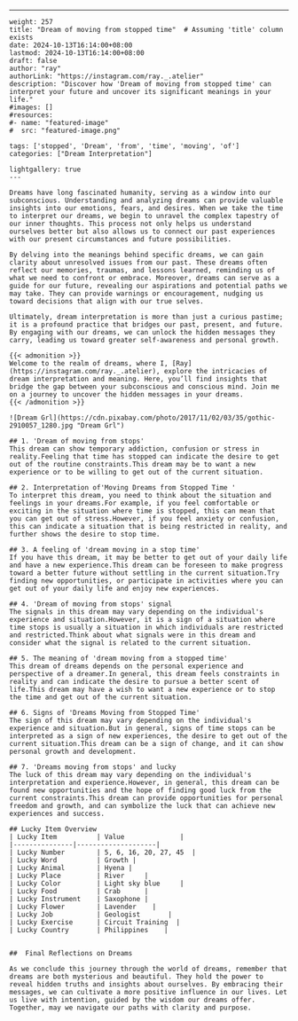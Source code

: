 ---
    weight: 257
    title: "Dream of moving from stopped time"  # Assuming 'title' column exists
    date: 2024-10-13T16:14:00+08:00
    lastmod: 2024-10-13T16:14:00+08:00
    draft: false
    author: "ray"
    authorLink: "https://instagram.com/ray._.atelier"
    description: "Discover how 'Dream of moving from stopped time' can interpret your future and uncover its significant meanings in your life."
    #images: []
    #resources:
    #- name: "featured-image"
    #  src: "featured-image.png"
    
    tags: ['stopped', 'Dream', 'from', 'time', 'moving', 'of']
    categories: ["Dream Interpretation"]
    
    lightgallery: true
    ---
    
    Dreams have long fascinated humanity, serving as a window into our subconscious. Understanding and analyzing dreams can provide valuable insights into our emotions, fears, and desires. When we take the time to interpret our dreams, we begin to unravel the complex tapestry of our inner thoughts. This process not only helps us understand ourselves better but also allows us to connect our past experiences with our present circumstances and future possibilities.
    
    By delving into the meanings behind specific dreams, we can gain clarity about unresolved issues from our past. These dreams often reflect our memories, traumas, and lessons learned, reminding us of what we need to confront or embrace. Moreover, dreams can serve as a guide for our future, revealing our aspirations and potential paths we may take. They can provide warnings or encouragement, nudging us toward decisions that align with our true selves.
    
    Ultimately, dream interpretation is more than just a curious pastime; it is a profound practice that bridges our past, present, and future. By engaging with our dreams, we can unlock the hidden messages they carry, leading us toward greater self-awareness and personal growth.
    
    {{< admonition >}}
    Welcome to the realm of dreams, where I, [Ray](https://instagram.com/ray._.atelier), explore the intricacies of dream interpretation and meaning. Here, you’ll find insights that bridge the gap between your subconscious and conscious mind. Join me on a journey to uncover the hidden messages in your dreams.
    {{< /admonition >}}
    
    ![Dream Grl](https://cdn.pixabay.com/photo/2017/11/02/03/35/gothic-2910057_1280.jpg "Dream Grl")
    
    ## 1. 'Dream of moving from stops'
    This dream can show temporary addiction, confusion or stress in reality.Feeling that time has stopped can indicate the desire to get out of the routine constraints.This dream may be to want a new experience or to be willing to get out of the current situation.
    
    ## 2. Interpretation of'Moving Dreams from Stopped Time '
    To interpret this dream, you need to think about the situation and feelings in your dreams.For example, if you feel comfortable or exciting in the situation where time is stopped, this can mean that you can get out of stress.However, if you feel anxiety or confusion, this can indicate a situation that is being restricted in reality, and further shows the desire to stop time.
    
    ## 3. A feeling of 'dream moving in a stop time'
    If you have this dream, it may be better to get out of your daily life and have a new experience.This dream can be foreseen to make progress toward a better future without settling in the current situation.Try finding new opportunities, or participate in activities where you can get out of your daily life and enjoy new experiences.
    
    ## 4. 'Dream of moving from stops' signal
    The signals in this dream may vary depending on the individual's experience and situation.However, it is a sign of a situation where time stops is usually a situation in which individuals are restricted and restricted.Think about what signals were in this dream and consider what the signal is related to the current situation.
    
    ## 5. The meaning of 'dream moving from a stopped time'
    This dream of dreams depends on the personal experience and perspective of a dreamer.In general, this dream feels constraints in reality and can indicate the desire to pursue a better scent of life.This dream may have a wish to want a new experience or to stop the time and get out of the current situation.
    
    ## 6. Signs of 'Dreams Moving from Stopped Time'
    The sign of this dream may vary depending on the individual's experience and situation.But in general, signs of time stops can be interpreted as a sign of new experiences, the desire to get out of the current situation.This dream can be a sign of change, and it can show personal growth and development.
    
    ## 7. 'Dreams moving from stops' and lucky
    The luck of this dream may vary depending on the individual's interpretation and experience.However, in general, this dream can be found new opportunities and the hope of finding good luck from the current constraints.This dream can provide opportunities for personal freedom and growth, and can symbolize the luck that can achieve new experiences and success.
    
    ## Lucky Item Overview
    | Lucky Item          | Value              |
    |---------------|--------------------|
    | Lucky Number        | 5, 6, 16, 20, 27, 45  |
    | Lucky Word          | Growth |
    | Lucky Animal        | Hyena |
    | Lucky Place         | River     |
    | Lucky Color         | Light sky blue     |
    | Lucky Food          | Crab      |
    | Lucky Instrument    | Saxophone |
    | Lucky Flower        | Lavender    |
    | Lucky Job           | Geologist       |
    | Lucky Exercise      | Circuit Training  |
    | Lucky Country       | Philippines    |
    
    
    ##  Final Reflections on Dreams
    
    As we conclude this journey through the world of dreams, remember that dreams are both mysterious and beautiful. They hold the power to reveal hidden truths and insights about ourselves. By embracing their messages, we can cultivate a more positive influence in our lives. Let us live with intention, guided by the wisdom our dreams offer. Together, may we navigate our paths with clarity and purpose.
    
